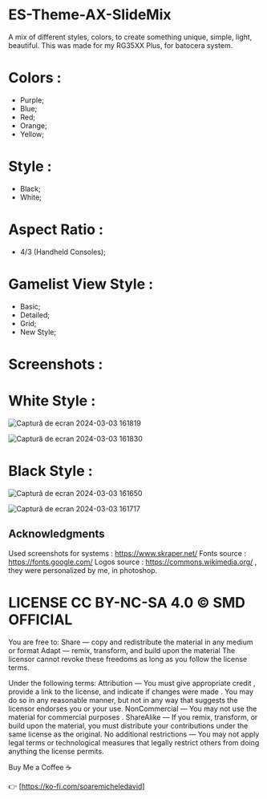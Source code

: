# ES-Theme-AX-SlideMix 
A mix of different styles, colors, to create something unique, simple, light, beautiful. This was made for my RG35XX Plus, for batocera system.

# Colors :
- Purple;
- Blue;
- Red;
- Orange;
- Yellow;

# Style :
- Black;
- White;

# Aspect Ratio :
- 4/3 (Handheld Consoles);
  
# Gamelist View Style :
- Basic;
- Detailed;
- Grid;
- New Style;

# Screenshots :

# White Style :


![Captură de ecran 2024-03-03 161819](https://github.com/soaremicheledavid/ES-Theme-AX-SlideMix/assets/157101299/c05e34e7-8602-441c-8c32-7cb77bf0db82)


![Captură de ecran 2024-03-03 161830](https://github.com/soaremicheledavid/ES-Theme-AX-SlideMix/assets/157101299/a45b2a3b-bef0-4441-bb15-09aeb9fe078d)



# Black Style :


![Captură de ecran 2024-03-03 161650](https://github.com/soaremicheledavid/ES-Theme-AX-SlideMix/assets/157101299/cfaaa1ac-da19-4b8a-9f3e-0470d3929e48)


![Captură de ecran 2024-03-03 161717](https://github.com/soaremicheledavid/ES-Theme-AX-SlideMix/assets/157101299/08f4521d-7697-48bf-a2b0-d49b9a9308d6)

## **Acknowledgments**
Used screenshots for systems : https://www.skraper.net/
Fonts source : https://fonts.google.com/
Logos source : https://commons.wikimedia.org/ , they were personalized by me, in photoshop.


# LICENSE CC BY-NC-SA 4.0 © SMD OFFICIAL

You are free to:
Share — copy and redistribute the material in any medium or format
Adapt — remix, transform, and build upon the material
The licensor cannot revoke these freedoms as long as you follow the license terms.

Under the following terms:
Attribution — You must give appropriate credit , provide a link to the license, and indicate if changes were made . You may do so in any reasonable manner, but not in any way that suggests the licensor endorses you or your use.
NonCommercial — You may not use the material for commercial purposes .
ShareAlike — If you remix, transform, or build upon the material, you must distribute your contributions under the same license as the original.
No additional restrictions — You may not apply legal terms or technological measures that legally restrict others from doing anything the license permits.

Buy Me a Coffee ☕

👉 [https://ko-fi.com/soaremicheledavid] 
